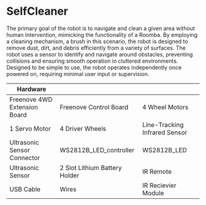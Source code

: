 # SelfCleaner
The primary goal of the robot is to navigate and clean a given area without human intervention, mimicking the functionality of a Roomba. By employing a cleaning mechanism, a brush in this scenario, the robot is designed to remove dust, dirt, and debris efficiently from a variety of surfaces. The robot uses a sensor to identify and navigate around obstacles, preventing collisions and ensuring smooth operation in cluttered environments. Designed to be simple to use, the robot operates independently once powered on, requiring minimal user input or supervision.

| Hardware  |  |   |
| ------------- | ------------- | ------------- |
| Freenove 4WD Extension Board  | Freenove Control Board  | 4 Wheel Motors  |
| 1 Servo Motor  | 4 Driver Wheels  | Line-Tracking Infrared Sensor  |
| Ultrasonic Sensor Connector  | WS2812B_LED_controller  | WS2812B_LED  |
| Ultrasonic Sensor  | 2 Slot Lithium Battery Holder  | IR Remote  |
| USB Cable  | Wires  | IR  Recievier Module  |
